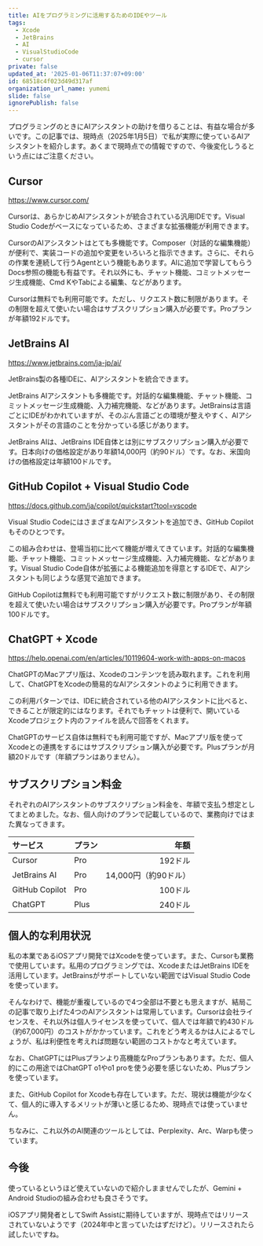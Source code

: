 ```yaml
---
title: AIをプログラミングに活用するためのIDEやツール
tags:
  - Xcode
  - JetBrains
  - AI
  - VisualStudioCode
  - cursor
private: false
updated_at: '2025-01-06T11:37:07+09:00'
id: 68518c4f023d49d317af
organization_url_name: yumemi
slide: false
ignorePublish: false
---
```


プログラミングのときにAIアシスタントの助けを借りることは、有益な場合が多いです。この記事では、現時点（2025年1月5日）で私が実際に使っているAIアシスタントを紹介します。あくまで現時点での情報ですので、今後変化しうるという点にはご注意ください。

## Cursor

https://www.cursor.com/

Cursorは、あらかじめAIアシスタントが統合されている汎用IDEです。Visual Studio Codeがベースになっているため、さまざまな拡張機能が利用できます。

CursorのAIアシスタントはとても多機能です。Composer（対話的な編集機能）が便利で、実装コードの追加や変更をいろいろと指示できます。さらに、それらの作業を連続して行うAgentという機能もあります。AIに追加で学習してもらうDocs参照の機能も有益です。それ以外にも、チャット機能、コミットメッセージ生成機能、Cmd KやTabによる編集、などがあります。

Cursorは無料でも利用可能です。ただし、リクエスト数に制限があります。その制限を超えて使いたい場合はサブスクリプション購入が必要です。Proプランが年額192ドルです。

## JetBrains AI

https://www.jetbrains.com/ja-jp/ai/

JetBrains製の各種IDEに、AIアシスタントを統合できます。

JetBrains AIアシスタントも多機能です。対話的な編集機能、チャット機能、コミットメッセージ生成機能、入力補完機能、などがあります。JetBrainsは言語ごとにIDEがわかれていますが、そのぶん言語ごとの環境が整えやすく、AIアシスタントがその言語のことを分かっている感じがあります。

JetBrains AIは、JetBrains IDE自体とは別にサブスクリプション購入が必要です。日本向けの価格設定があり年額14,000円（約90ドル）です。なお、米国向けの価格設定は年額100ドルです。

## GitHub Copilot + Visual Studio Code

https://docs.github.com/ja/copilot/quickstart?tool=vscode

Visual Studio CodeにはさまざまなAIアシスタントを追加でき、GitHub Copilotもそのひとつです。

この組み合わせは、登場当初に比べて機能が増えてきています。対話的な編集機能、チャット機能、コミットメッセージ生成機能、入力補完機能、などがあります。Visual Studio Code自体が拡張による機能追加を得意とするIDEで、AIアシスタントも同じような感覚で追加できます。

GitHub Copilotは無料でも利用可能ですがリクエスト数に制限があり、その制限を超えて使いたい場合はサブスクリプション購入が必要です。Proプランが年額100ドルです。

## ChatGPT + Xcode

https://help.openai.com/en/articles/10119604-work-with-apps-on-macos

ChatGPTのMacアプリ版は、Xcodeのコンテンツを読み取れます。これを利用して、ChatGPTをXcodeの簡易的なAIアシスタントのように利用できます。

この利用パターンでは、IDEに統合されている他のAIアシスタントに比べると、できることが限定的にはなります。それでもチャットは便利で、開いているXcodeプロジェクト内のファイルを読んで回答をくれます。

ChatGPTのサービス自体は無料でも利用可能ですが、Macアプリ版を使ってXcodeとの連携をするにはサブスクリプション購入が必要です。Plusプランが月額20ドルです（年額プランはありません）。

## サブスクリプション料金

それぞれのAIアシスタントのサブスクリプション料金を、年額で支払う想定としてまとめました。なお、個人向けのプランで記載しているので、業務向けではまた異なってきます。

| サービス | プラン | 年額 |
|:----|:----|----:|
| Cursor | Pro | 192ドル |
| JetBrains AI | Pro | 14,000円（約90ドル） |
| GitHub Copilot | Pro | 100ドル |
| ChatGPT | Plus | 240ドル |

## 個人的な利用状況

私の本業であるiOSアプリ開発ではXcodeを使っています。また、Cursorも業務で使用しています。私用のプログラミングでは、XcodeまたはJetBrains IDEを活用しています。JetBrainsがサポートしていない範囲ではVisual Studio Codeを使っています。

そんなわけで、機能が重複しているので4つ全部は不要とも思えますが、結局この記事で取り上げた4つのAIアシスタントは常用しています。Cursorは会社ライセンスを、それ以外は個人ライセンスを使っていて、個人では年額で約430ドル（約67,000円）のコストがかかっています。これをどう考えるかは人によるでしょうが、私は利便性を考えれば問題ない範囲のコストかなと考えています。

なお、ChatGPTにはPlusプランより高機能なProプランもあります。ただ、個人的にこの用途ではChatGPT o1やo1 proを使う必要を感じないため、Plusプランを使っています。

また、GitHub Copilot for Xcodeも存在しています。ただ、現状は機能が少なくて、個人的に導入するメリットが薄いと感じるため、現時点では使っていません。

ちなみに、これ以外のAI関連のツールとしては、Perplexity、Arc、Warpも使っています。

## 今後

使っているというほど使えていないので紹介しまませんでしたが、Gemini + Android Studioの組み合わせも良さそうです。

iOSアプリ開発者としてSwift Assistに期待していますが、現時点ではリリースされていないようです（2024年中と言っていたはずだけど）。リリースされたら試したいですね。
